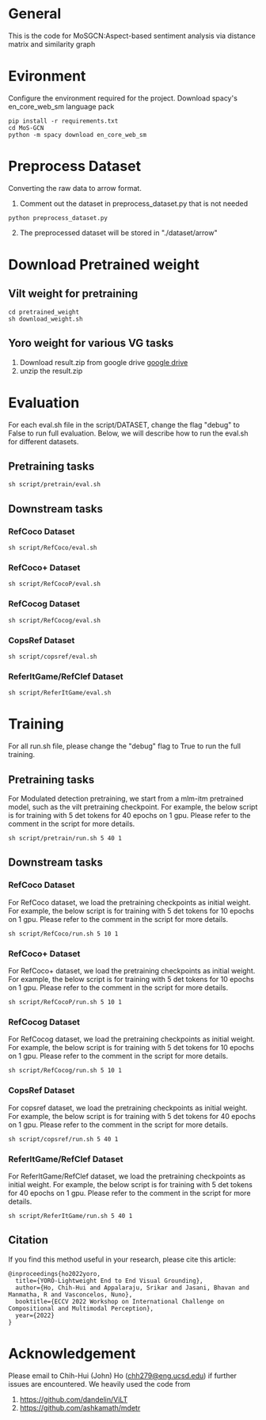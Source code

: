 # General
This is the code for MoSGCN:Aspect-based sentiment analysis via distance matrix and similarity graph


# Evironment
Configure the environment required for the project.
Download spacy's en_core_web_sm language pack
```
pip install -r requirements.txt
cd MoS-GCN
python -m spacy download en_core_web_sm
```

# Preprocess Dataset
Converting the raw data to arrow format.
1. Comment out the dataset in preprocess_dataset.py that is not needed
```
python preprocess_dataset.py
```
2. The preprocessed dataset will be stored in "./dataset/arrow"

# Download Pretrained weight
## Vilt weight for pretraining
```
cd pretrained_weight
sh download_weight.sh
```
## Yoro weight for various VG tasks
1. Download result.zip from google drive [google drive](https://drive.google.com/file/d/1dqwT-YXmVdyUkPPLfm-D3hHfmCFxfk7j/view?usp=share_link)
2. unzip the result.zip


# Evaluation
For each eval.sh file in the script/DATASET, change the flag "debug" to False to run full evaluation. Below, we will describe how to run the eval.sh for different datasets.

## Pretraining tasks
```
sh script/pretrain/eval.sh
```
## Downstream tasks

### RefCoco Dataset
```
sh script/RefCoco/eval.sh
```
### RefCoco+ Dataset
```
sh script/RefCocoP/eval.sh
```
### RefCocog Dataset
```
sh script/RefCocog/eval.sh
```
### CopsRef Dataset
```
sh script/copsref/eval.sh
```
### ReferItGame/RefClef Dataset
```
sh script/ReferItGame/eval.sh
```


# Training
For all run.sh file, please change the "debug" flag to True to run the full training. 

## Pretraining tasks
For Modulated detection pretraining, we start from a mlm-itm pretrained model, such as the vilt pretraining checkpoint. For example, the below script is for training with 5 det tokens for 40 epochs on 1 gpu. Please refer to the comment in the script for more details.
```
sh script/pretrain/run.sh 5 40 1
```

## Downstream tasks

### RefCoco Dataset
For RefCoco dataset, we load the pretraining checkpoints as initial weight. For example, the below script is for training with 5 det tokens for 10 epochs on 1 gpu. Please refer to the comment in the script for more details.
```
sh script/RefCoco/run.sh 5 10 1
```
### RefCoco+ Dataset
For RefCoco+ dataset, we load the pretraining checkpoints as initial weight. For example, the below script is for training with 5 det tokens for 10 epochs on 1 gpu. Please refer to the comment in the script for more details.
```
sh script/RefCocoP/run.sh 5 10 1
```
### RefCocog Dataset
For RefCocog dataset, we load the pretraining checkpoints as initial weight. For example, the below script is for training with 5 det tokens for 10 epochs on 1 gpu. Please refer to the comment in the script for more details.
```
sh script/RefCocog/run.sh 5 10 1
```
### CopsRef Dataset
For copsref dataset, we load the pretraining checkpoints as initial weight. For example, the below script is for training with 5 det tokens for 40 epochs on 1 gpu. Please refer to the comment in the script for more details.
```
sh script/copsref/run.sh 5 40 1
```
### ReferItGame/RefClef Dataset
For ReferItGame/RefClef dataset, we load the pretraining checkpoints as initial weight. For example, the below script is for training with 5 det tokens for 40 epochs on 1 gpu. Please refer to the comment in the script for more details.
```
sh script/ReferItGame/run.sh 5 40 1
```

## Citation
If you find this method useful in your research, please cite this article:
```
@inproceedings{ho2022yoro,
  title={YORO-Lightweight End to End Visual Grounding},
  author={Ho, Chih-Hui and Appalaraju, Srikar and Jasani, Bhavan and Manmatha, R and Vasconcelos, Nuno},
  booktitle={ECCV 2022 Workshop on International Challenge on Compositional and Multimodal Perception},
  year={2022}
}
```


# Acknowledgement
Please email to Chih-Hui (John) Ho (chh279@eng.ucsd.edu) if further issues are encountered. We heavily used the code from 
1. https://github.com/dandelin/ViLT
2. https://github.com/ashkamath/mdetr
